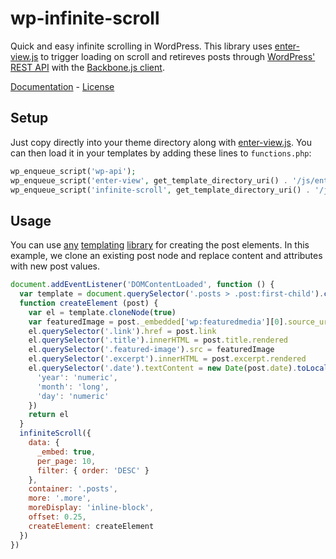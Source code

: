 # wp-infinite-scroll

Quick and easy infinite scrolling in WordPress. This library uses [enter-view.js](https://github.com/russellgoldenberg/enter-view/) to trigger loading on scroll and retireves posts through [WordPress' REST API](https://developer.wordpress.org/rest-api/) with the [Backbone.js client](https://developer.wordpress.org/rest-api/using-the-rest-api/backbone-javascript-client/).

[Documentation](https://marksteve.com/wp-infinite-scroll) -
[License](LICENSE)

## Setup

Just copy directly into your theme directory along with
[enter-view.js](https://github.com/russellgoldenberg/enter-view/blob/master/enter-view.min.js).  You can then load it in your templates by adding these lines to `functions.php`:

```php
wp_enqueue_script('wp-api');
wp_enqueue_script('enter-view', get_template_directory_uri() . '/js/enter-view.min.js', array(), '2.0.0', true);
wp_enqueue_script('infinite-scroll', get_template_directory_uri() . '/js/infinite-scroll.js', array('wp-api', 'enter-view'), '0.0.1', true);
```

## Usage

You can use [any](https://github.com/wycats/handlebars.js) [templating](https://github.com/janl/mustache.js) [library](https://github.com/mde/ejs) for creating the post elements. In this example, we clone an existing post node and replace content and attributes with new post values.

```js
document.addEventListener('DOMContentLoaded', function () {
  var template = document.querySelector('.posts > .post:first-child').cloneNode(true)
  function createElement (post) {
    var el = template.cloneNode(true)
    var featuredImage = post._embedded['wp:featuredmedia'][0].source_url
    el.querySelector('.link').href = post.link
    el.querySelector('.title').innerHTML = post.title.rendered
    el.querySelector('.featured-image').src = featuredImage
    el.querySelector('.excerpt').innerHTML = post.excerpt.rendered
    el.querySelector('.date').textContent = new Date(post.date).toLocaleString(undefined, {
      'year': 'numeric',
      'month': 'long',
      'day': 'numeric'
    })
    return el
  }
  infiniteScroll({
    data: {
      _embed: true,
      per_page: 10,
      filter: { order: 'DESC' }
    },
    container: '.posts',
    more: '.more',
    moreDisplay: 'inline-block',
    offset: 0.25,
    createElement: createElement
  })
})
```
